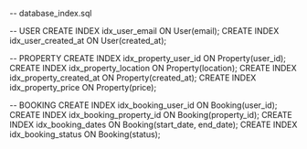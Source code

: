 -- database_index.sql

-- USER
CREATE INDEX idx_user_email ON User(email);
CREATE INDEX idx_user_created_at ON User(created_at);

-- PROPERTY
CREATE INDEX idx_property_user_id ON Property(user_id);
CREATE INDEX idx_property_location ON Property(location);
CREATE INDEX idx_property_created_at ON Property(created_at);
CREATE INDEX idx_property_price ON Property(price);

-- BOOKING
CREATE INDEX idx_booking_user_id ON Booking(user_id);
CREATE INDEX idx_booking_property_id ON Booking(property_id);
CREATE INDEX idx_booking_dates ON Booking(start_date, end_date);
CREATE INDEX idx_booking_status ON Booking(status);
